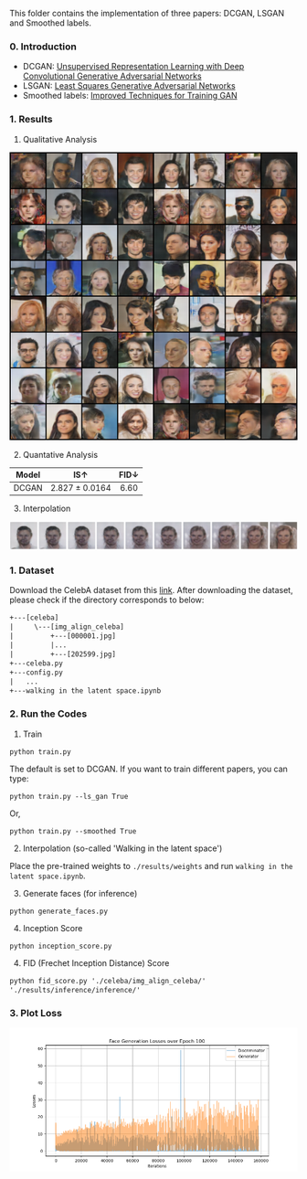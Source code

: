This folder contains the implementation of three papers: DCGAN, LSGAN and Smoothed labels.

### 0. Introduction
- DCGAN: [Unsupervised Representation Learning with Deep Convolutional Generative Adversarial Networks](https://arxiv.org/pdf/1511.06434.pdf)
- LSGAN: [Least Squares Generative Adversarial Networks](https://arxiv.org/pdf/1611.04076.pdf)
- Smoothed labels: [Improved Techniques for Training GAN](https://arxiv.org/pdf/1606.03498.pdf)


### 1. Results
1) Qualitative Analysis

<img src = './results/samples/Face_Generation_Epoch_100.png'>

2) Quantative Analysis

| Model | IS↑ | FID↓ |
|:-----:|:-----:|:-----:|
| DCGAN | 2.827 ± 0.0164 | 6.60 |

3) Interpolation
<img src = './results/interpolation/Generated_Face_Interpolation.png'>

### 1. Dataset
Download the CelebA dataset from this [link](http://mmlab.ie.cuhk.edu.hk/projects/CelebA.html).
After downloading the dataset, please check if the directory corresponds to below:
```
+---[celeba]
|     \---[img_align_celeba]
|         +---[000001.jpg]
|         |...
|         +---[202599.jpg]
+---celeba.py
+---config.py
|   ...
+---walking in the latent space.ipynb
```

### 2. Run the Codes
1) Train
```
python train.py
```

The default is set to DCGAN. If you want to train different papers, you can type:
```
python train.py --ls_gan True
```
Or,
```
python train.py --smoothed True
```

2) Interpolation (so-called 'Walking in the latent space')

Place the pre-trained weights to `./results/weights` and run `walking in the latent space.ipynb`.

3) Generate faces (for inference)
```
python generate_faces.py
```

4) Inception Score
```
python inception_score.py
```

4) FID (Frechet Inception Distance) Score
```
python fid_score.py './celeba/img_align_celeba/' './results/inference/inference/'
```

### 3. Plot Loss
<img src = './results/plots/Face_Generation_Losses_Epoch_100.png'>
